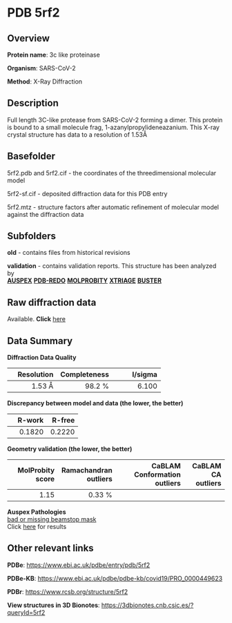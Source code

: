 # PDB 5rf2

## Overview

**Protein name**: 3c like proteinase

**Organism**: SARS-CoV-2

**Method**: X-Ray Diffraction

## Description

Full length 3C-like protease from SARS-CoV-2 forming a dimer. This protein is bound to a small molecule frag, 1-azanylpropylideneazanium. This X-ray crystal structure has data to a resolution of 1.53Å

## Basefolder

5rf2.pdb and 5rf2.cif - the coordinates of the threedimensional molecular model

5rf2-sf.cif - deposited diffraction data for this PDB entry

5rf2.mtz - structure factors after automatic refinement of molecular model against the diffraction data

## Subfolders



**old** - contains files from historical revisions

**validation** - contains validation reports. This structure has been analyzed by <br>[**AUSPEX**](https://github.com/thorn-lab/coronavirus_structural_task_force/tree/master/pdb/3c_like_proteinase/SARS-CoV-2/5rf2/validation/auspex) [**PDB-REDO**](https://github.com/thorn-lab/coronavirus_structural_task_force/tree/master/pdb/3c_like_proteinase/SARS-CoV-2/5rf2/validation/pdb-redo) [**MOLPROBITY**](https://github.com/thorn-lab/coronavirus_structural_task_force/tree/master/pdb/3c_like_proteinase/SARS-CoV-2/5rf2/validation/molprobity) [**XTRIAGE**](https://github.com/thorn-lab/coronavirus_structural_task_force/blob/master/pdb/3c_like_proteinase/SARS-CoV-2/5rf2/validation/Xtriage_output.log) [**BUSTER**](https://www.globalphasing.com/buster/wiki/index.cgi?Covid19Pdb5RF2)  



## Raw diffraction data

Available. **Click** [here](https://zenodo.org/record/3731154) 

## Data Summary
**Diffraction Data Quality**

|   | Resolution | Completeness| I/sigma |
|---|-------------:|----------------:|--------------:|
|   |1.53 Å|98.2  %|<img width=50/>6.100|

**Discrepancy between model and data (the lower, the better)**

|   | **R-work**| **R-free**   
|---|-------------:|----------------:|           
||  0.1820|  0.2220|

**Geometry validation (the lower, the better)**

|   |**MolProbity<br>score**| **Ramachandran<br>outliers** | **CaBLAM<br>Conformation outliers** | **CaBLAM<br>CA outliers** |
|---|-------------:|----------------:|----------------:|---------------:|
||  1.15|  0.33 %|||

**Auspex Pathologies**<br> [bad or missing beamstop mask](https://www.auspex.de/pathol/#2)<br>Click [here](https://github.com/thorn-lab/coronavirus_structural_task_force/blob/master/pdb/3c_like_proteinase/SARS-CoV-2/5rf2/validation/auspex/5rf2_auspex_comments.txt)  for results

 



## Other relevant links 
**PDBe**:  https://www.ebi.ac.uk/pdbe/entry/pdb/5rf2

**PDBe-KB**: https://www.ebi.ac.uk/pdbe/pdbe-kb/covid19/PRO_0000449623 
 
**PDBr**: https://www.rcsb.org/structure/5rf2 

**View structures in 3D Bionotes**: https://3dbionotes.cnb.csic.es/?queryId=5rf2

